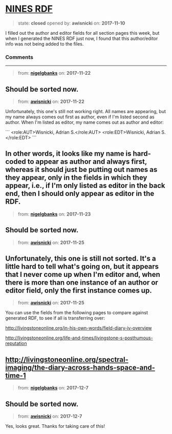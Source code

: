# [NINES RDF](https://github.com/livingstoneonline/livingstoneonline/issues/242)

> state: **closed** opened by: **awisnicki** on: **2017-11-10**

I filled out the author and editor fields for all section pages this week, but when I generated the NINES RDF just now, I found that this author/editor info was not being added to the files.

### Comments

---
> from: [**nigelgbanks**](https://github.com/livingstoneonline/livingstoneonline/issues/242#issuecomment-346274514) on: **2017-11-22**

Should be sorted now.
---
> from: [**awisnicki**](https://github.com/livingstoneonline/livingstoneonline/issues/242#issuecomment-346396374) on: **2017-11-22**

Unfortunately, this one&#x27;s still not working right. All names are appearing, but my name always comes out first as author, even if I&#x27;m listed second as author. When I&#x27;m listed as editor, my name comes out as author and editor:

&#x60;&#x60;&#x60;
		&lt;role:AUT&gt;Wisnicki, Adrian S.&lt;/role:AUT&gt;
		&lt;role:EDT&gt;Wisnicki, Adrian S.&lt;/role:EDT&gt;
&#x60;&#x60;&#x60;

In other words, it looks like my name is hard-coded to appear as author and always first, whereas it should just be putting out names as they appear, only in the fields in which they appear, i.e., if I&#x27;m only listed as editor in the back end, then I should only appear as editor in the RDF.
---
> from: [**nigelgbanks**](https://github.com/livingstoneonline/livingstoneonline/issues/242#issuecomment-346544650) on: **2017-11-23**

Should be sorted now.
---
> from: [**awisnicki**](https://github.com/livingstoneonline/livingstoneonline/issues/242#issuecomment-346941168) on: **2017-11-25**

Unfortunately, this one is still not sorted. It&#x27;s a little hard to tell what&#x27;s going on, but it appears that I never come up when I&#x27;m editor and, when there is more than one instance of an author or editor field, only the first instance comes up.
---
> from: [**awisnicki**](https://github.com/livingstoneonline/livingstoneonline/issues/242#issuecomment-346944215) on: **2017-11-25**

You can use the fields from the following pages to compare against generated RDF, to see if all is transferring over:

http://livingstoneonline.org/in-his-own-words/field-diary-iv-overview

http://livingstoneonline.org/life-and-times/livingstone-s-posthumous-reputation

http://livingstoneonline.org/spectral-imaging/the-diary-across-hands-space-and-time-1
---
> from: [**nigelgbanks**](https://github.com/livingstoneonline/livingstoneonline/issues/242#issuecomment-350097030) on: **2017-12-7**

Should be sorted now.
---
> from: [**awisnicki**](https://github.com/livingstoneonline/livingstoneonline/issues/242#issuecomment-350129058) on: **2017-12-7**

Yes, looks great. Thanks for taking care of this!
